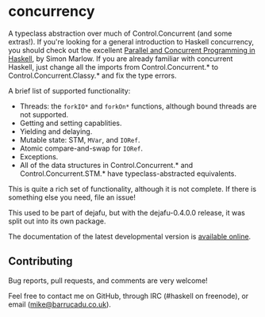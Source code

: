 concurrency
===========

A typeclass abstraction over much of Control.Concurrent (and some
extras!). If you're looking for a general introduction to Haskell
concurrency, you should check out the excellent
[Parallel and Concurrent Programming in Haskell][parconc], by Simon
Marlow. If you are already familiar with concurrent Haskell, just
change all the imports from Control.Concurrent.* to
Control.Concurrent.Classy.* and fix the type errors.

A brief list of supported functionality:

- Threads: the `forkIO*` and `forkOn*` functions, although bound
  threads are not supported.
- Getting and setting capablities.
- Yielding and delaying.
- Mutable state: STM, `MVar`, and `IORef`.
- Atomic compare-and-swap for `IORef`.
- Exceptions.
- All of the data structures in Control.Concurrent.* and
  Control.Concurrent.STM.* have typeclass-abstracted equivalents.

This is quite a rich set of functionality, although it is not
complete. If there is something else you need, file an issue!

This used to be part of dejafu, but with the dejafu-0.4.0.0 release,
it was split out into its own package.

The documentation of the latest developmental version is
[available online][docs].

Contributing
------------

Bug reports, pull requests, and comments are very welcome!

Feel free to contact me on GitHub, through IRC (#haskell on freenode),
or email (mike@barrucadu.co.uk).

[docs]:    https://docs.barrucadu.co.uk/concurrency/dejafu-0.4
[parconc]: http://chimera.labs.oreilly.com/books/1230000000929
